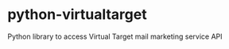python-virtualtarget
====================

Python library to access Virtual Target mail marketing service API
